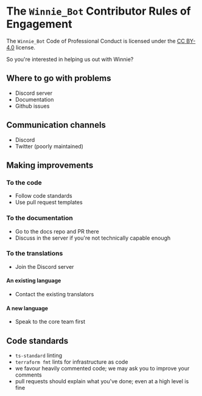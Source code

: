 # The `Winnie_Bot` Contributor Rules of Engagement

The `Winnie_Bot` Code of Professional Conduct is licensed under the [CC BY-4.0](https://creativecommons.org/licenses/by/4.0/) license.

So you're interested in helping us out with Winnie?

## Where to go with problems

* Discord server
* Documentation
* Github issues

## Communication channels

* Discord
* Twitter (poorly maintained)

## Making improvements

### To the code

* Follow code standards
* Use pull request templates

### To the documentation

* Go to the docs repo and PR there
* Discuss in the server if you're not technically capable enough

### To the translations

* Join the Discord server

#### An existing language

* Contact the existing translators

#### A new language

* Speak to the core team first

## Code standards

* `ts-standard` linting
* `terraform fmt` lints for infrastructure as code
* we favour heavily commented code; we may ask you to improve your comments
* pull requests should explain what you've done; even at a high level is fine